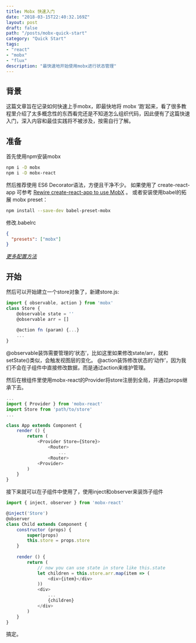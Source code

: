 ```yaml
---
title: Mobx 快速入门
date: "2018-03-15T22:40:32.169Z"
layout: post
draft: false
path: "/posts/mobx-quick-start"
category: "Quick Start"
tags:
- "react"
- "mobx"
- "flux"
description: "最快速地开始使用mobx进行状态管理"
---
```



## 背景
这篇文章旨在记录如何快速上手mobx，即最快地将 mobx ‘跑’起来，看了很多教程里介绍了太多概念性的东西看完还是不知道怎么组织代码，因此便有了这篇快速入门，深入内容和最佳实践将不被涉及，按需自行了解。

## 准备
首先使用npm安装mobx

```bash
npm i -D mobx
npm i -D mobx-react
```
然后推荐使用 ES6 Decorator语法，方便且干净不少。
如果使用了 create-react-app 可参考 [Rewire create-react-app to use MobX](https://github.com/timarney/react-app-rewired/tree/master/packages/react-app-rewire-mobx) 。
或者安装使用babel的拓展 mobx preset：

```bash
npm install --save-dev babel-preset-mobx
```
修改.babelrc

```json
{
  "presets": ["mobx"]
}
```
*[更多配置方法](https://mobx.js.org/best/decorators.html)*

## 开始
然后可以开始建立一个store对象了，新建store.js:

```javascript
import { observable, action } from 'mobx'
class Store {
	@observable state = ''
	@observable arr = []
	
	@action fn (param) {...}
	...
}
```
@observable装饰需要管理的‘状态’，比如这里如果修改state/arr，就和setState()类似，会触发视图层的变化。
@action装饰修改状态的‘动作’，因为我们不会在子组件中直接修改数据，而是通过action来维护管理。

然后在根组件里使用mobx-react的Provider将store注册到全局，并通过props继承下去。

```javascript
...
import { Provider } from 'mobx-react'
import Store from 'path/to/store'
...

class App extends Component {
	render () {
		return (
			<Provider Store={Store}>
				<Router>
					...
				<Router>
			<Provider>
		)
	}
}
```

接下来就可以在子组件中使用了，使用inject和observer来装饰子组件

```javascript
import { inject, observer } from 'mobx-react'

@inject('Store')
@observer
class Child extends Component {
	constructor (props) {
		super(props)
		this.store = props.store
	}
	
	render () {
		return (
			// now you can use state in store like this.state
			let children = this.store.arr.map(item => (
				<div>{item}</div>
			))
			<div>
				...
				{children}
			</div>
		)
	}
}
```

搞定。